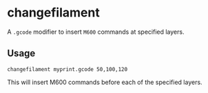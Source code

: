 # changefilament

A `.gcode` modifier to insert `M600` commands at specified layers.

## Usage

`changefilament myprint.gcode 50,100,120`

This will insert M600 commands before each of the specified layers.
